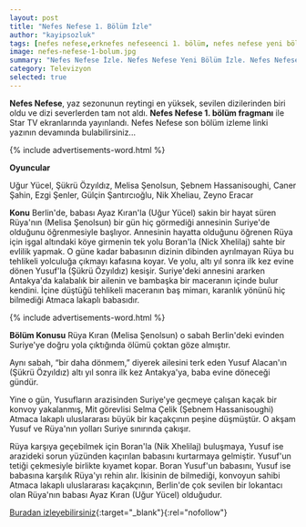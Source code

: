 ```yaml
---
layout: post
title: "Nefes Nefese 1. Bölüm İzle"
author: "kayipsozluk"
tags: [nefes nefese,erknefes nefeseenci 1. bölüm, nefes nefese yeni bölüm]
image: nefes-nefese-1-bolum.jpg
summary: "Nefes Nefese İzle. Nefes Nefese Yeni Bölüm İzle. Nefes Nefese Son Bölüm İzle. Nefes Nefese 1. Bölüm İzle"
category: Televizyon
selected: true  
---
```


**Nefes Nefese**, yaz sezonunun reytingi en yüksek, sevilen dizilerinden biri oldu ve dizi severlerden tam not aldı. **Nefes Nefese 1. bölüm fragmanı** ile Star TV ekranlarında yayınlandı. Nefes Nefese son bölüm izleme linki yazının devamında bulabilirsiniz...

{% include advertisements-word.html %}

**Oyuncular**

Uğur Yücel, Şükrü Özyıldız, Melisa Şenolsun, Şebnem Hassanisoughi, Caner Şahin, Ezgi Şenler, Gülçin Şantırcıoğlu, Nik Xheliau, Zeyno Eracar

**Konu**
Berlin'de, babası Ayaz Kıran'la (Uğur Yücel) sakin bir hayat süren Rüya'nın (Melisa Şenolsun) bir gün hiç görmediği annesinin Suriye'de olduğunu öğrenmesiyle başlıyor. Annesinin hayatta olduğunu öğrenen Rüya için işgal altındaki köye girmenin tek yolu Boran'la (Nick Xhelilaj) sahte bir evlilik yapmak. O güne kadar babasının dizinin dibinden ayrılmayan Rüya bu tehlikeli yolculuğa çıkmayı kafasına koyar. Ve yolu, altı yıl sonra ilk kez evine dönen Yusuf'la (Şükrü Özyıldız) kesişir. Suriye'deki annesini ararken Antakya'da kalabalık bir ailenin ve bambaşka bir maceranın içinde bulur kendini. İçine düştüğü tehlikeli maceranın baş mimarı, karanlık yönünü hiç bilmediği Atmaca lakaplı babasıdır.

{% include advertisements-word.html %}

**Bölüm Konusu**
Rüya Kıran (Melisa Şenolsun) o sabah Berlin'deki evinden Suriye'ye doğru yola çıktığında ölümü çoktan göze almıştır.

Aynı sabah, “bir daha dönmem,” diyerek ailesini terk eden Yusuf Alacan'ın (Şükrü Özyıldız) altı yıl sonra ilk kez Antakya'ya, baba evine döneceği gündür.

Yine o gün, Yusufların arazisinden Suriye'ye geçmeye çalışan kaçak bir konvoy yakalanmış, Mit görevlisi Selma Çelik (Şebnem Hassanisoughi) Atmaca lakaplı uluslararası büyük bir kaçakçının peşine düşmüştür. O akşam Yusuf ve Rüya'nın yolları Suriye sınırında çakışır.

Rüya karşıya geçebilmek için Boran'la (Nik Xhelilaj) buluşmaya, Yusuf ise arazideki sorun yüzünden kaçırılan babasını kurtarmaya gelmiştir. Yusuf'un tetiği çekmesiyle birlikte kıyamet kopar. Boran Yusuf'un babasını, Yusuf ise babasına karşılık Rüya'yı rehin alır. İkisinin de bilmediği, konvoyun sahibi Atmaca lakaplı uluslararası kaçakçının, Berlin'de çok sevilen bir lokantacı olan Rüya'nın babası Ayaz Kıran (Uğur Yücel) olduğudur. 

[Buradan izleyebilirsiniz](http://bc.vc/LDbZKln){:target="_blank"}{:rel="nofollow"}


